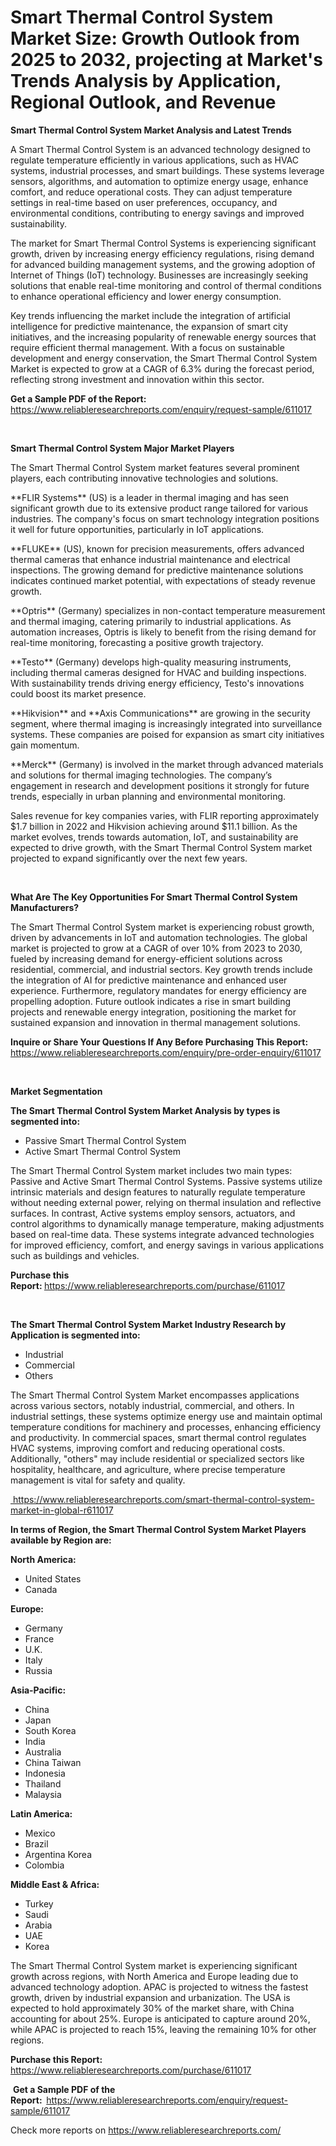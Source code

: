 <p><h1>Smart Thermal Control System Market Size: Growth Outlook from 2025 to 2032, projecting at Market's Trends Analysis by Application, Regional Outlook, and Revenue</h1></p><p><strong>Smart Thermal Control System Market Analysis and Latest Trends</strong></p>
<p><p>A Smart Thermal Control System is an advanced technology designed to regulate temperature efficiently in various applications, such as HVAC systems, industrial processes, and smart buildings. These systems leverage sensors, algorithms, and automation to optimize energy usage, enhance comfort, and reduce operational costs. They can adjust temperature settings in real-time based on user preferences, occupancy, and environmental conditions, contributing to energy savings and improved sustainability.</p><p>The market for Smart Thermal Control Systems is experiencing significant growth, driven by increasing energy efficiency regulations, rising demand for advanced building management systems, and the growing adoption of Internet of Things (IoT) technology. Businesses are increasingly seeking solutions that enable real-time monitoring and control of thermal conditions to enhance operational efficiency and lower energy consumption.</p><p>Key trends influencing the market include the integration of artificial intelligence for predictive maintenance, the expansion of smart city initiatives, and the increasing popularity of renewable energy sources that require efficient thermal management. With a focus on sustainable development and energy conservation, the Smart Thermal Control System Market is expected to grow at a CAGR of 6.3% during the forecast period, reflecting strong investment and innovation within this sector.</p></p>
<p><strong>Get a Sample PDF of the Report:&nbsp;</strong> <a href="https://www.reliableresearchreports.com/enquiry/request-sample/611017?utm_campaign=3012&utm_medium=2&utm_source=Github&utm_content=ia&utm_term=23032025&utm_id=smart-thermal-control-system">https://www.reliableresearchreports.com/enquiry/request-sample/611017</a></p>
<p>&nbsp;</p>
<p><strong>Smart Thermal Control System Major Market Players</strong></p>
<p><p>The Smart Thermal Control System market features several prominent players, each contributing innovative technologies and solutions. </p><p>**FLIR Systems** (US) is a leader in thermal imaging and has seen significant growth due to its extensive product range tailored for various industries. The company's focus on smart technology integration positions it well for future opportunities, particularly in IoT applications.</p><p>**FLUKE** (US), known for precision measurements, offers advanced thermal cameras that enhance industrial maintenance and electrical inspections. The growing demand for predictive maintenance solutions indicates continued market potential, with expectations of steady revenue growth.</p><p>**Optris** (Germany) specializes in non-contact temperature measurement and thermal imaging, catering primarily to industrial applications. As automation increases, Optris is likely to benefit from the rising demand for real-time monitoring, forecasting a positive growth trajectory.</p><p>**Testo** (Germany) develops high-quality measuring instruments, including thermal cameras designed for HVAC and building inspections. With sustainability trends driving energy efficiency, Testo's innovations could boost its market presence.</p><p>**Hikvision** and **Axis Communications** are growing in the security segment, where thermal imaging is increasingly integrated into surveillance systems. These companies are poised for expansion as smart city initiatives gain momentum.</p><p>**Merck** (Germany) is involved in the market through advanced materials and solutions for thermal imaging technologies. The company’s engagement in research and development positions it strongly for future trends, especially in urban planning and environmental monitoring.</p><p>Sales revenue for key companies varies, with FLIR reporting approximately $1.7 billion in 2022 and Hikvision achieving around $11.1 billion. As the market evolves, trends towards automation, IoT, and sustainability are expected to drive growth, with the Smart Thermal Control System market projected to expand significantly over the next few years.</p></p>
<p>&nbsp;</p>
<p><strong>What Are The Key Opportunities For Smart Thermal Control System Manufacturers?</strong></p>
<p><p>The Smart Thermal Control System market is experiencing robust growth, driven by advancements in IoT and automation technologies. The global market is projected to grow at a CAGR of over 10% from 2023 to 2030, fueled by increasing demand for energy-efficient solutions across residential, commercial, and industrial sectors. Key growth trends include the integration of AI for predictive maintenance and enhanced user experience. Furthermore, regulatory mandates for energy efficiency are propelling adoption. Future outlook indicates a rise in smart building projects and renewable energy integration, positioning the market for sustained expansion and innovation in thermal management solutions.</p></p>
<p><strong>Inquire or Share Your Questions If Any Before Purchasing This Report:</strong> <a href="https://www.reliableresearchreports.com/enquiry/pre-order-enquiry/611017?utm_campaign=3012&utm_medium=2&utm_source=Github&utm_content=ia&utm_term=23032025&utm_id=smart-thermal-control-system">https://www.reliableresearchreports.com/enquiry/pre-order-enquiry/611017</a></p>
<p>&nbsp;</p>
<p><strong>Market Segmentation</strong></p>
<p><strong>The Smart Thermal Control System Market Analysis by types is segmented into:</strong></p>
<p><ul><li>Passive Smart Thermal Control System</li><li>Active Smart Thermal Control System</li></ul></p>
<p><p>The Smart Thermal Control System market includes two main types: Passive and Active Smart Thermal Control Systems. Passive systems utilize intrinsic materials and design features to naturally regulate temperature without needing external power, relying on thermal insulation and reflective surfaces. In contrast, Active systems employ sensors, actuators, and control algorithms to dynamically manage temperature, making adjustments based on real-time data. These systems integrate advanced technologies for improved efficiency, comfort, and energy savings in various applications such as buildings and vehicles.</p></p>
<p><strong>Purchase this Report:&nbsp;</strong><a href="https://www.reliableresearchreports.com/purchase/611017?utm_campaign=3012&utm_medium=2&utm_source=Github&utm_content=ia&utm_term=23032025&utm_id=smart-thermal-control-system">https://www.reliableresearchreports.com/purchase/611017</a></p>
<p>&nbsp;</p>
<p><strong>The Smart Thermal Control System Market Industry Research by Application is segmented into:</strong></p>
<p><ul><li>Industrial</li><li>Commercial</li><li>Others</li></ul></p>
<p><p>The Smart Thermal Control System Market encompasses applications across various sectors, notably industrial, commercial, and others. In industrial settings, these systems optimize energy use and maintain optimal temperature conditions for machinery and processes, enhancing efficiency and productivity. In commercial spaces, smart thermal control regulates HVAC systems, improving comfort and reducing operational costs. Additionally, "others" may include residential or specialized sectors like hospitality, healthcare, and agriculture, where precise temperature management is vital for safety and quality.</p></p>
<p><a href="https://www.reliableresearchreports.com/smart-thermal-control-system-market-in-global-r611017?utm_campaign=3012&utm_medium=2&utm_source=Github&utm_content=ia&utm_term=23032025&utm_id=smart-thermal-control-system">&nbsp;https://www.reliableresearchreports.com/smart-thermal-control-system-market-in-global-r611017</a></p>
<p><strong>In terms of Region, the Smart Thermal Control System Market Players available by Region are:</strong></p>
<p>
    <p> <strong> North America: </strong>
        <ul>
            <li>United States</li>
            <li>Canada</li>
        </ul>
        </p> 
    <p> <strong> Europe: </strong>
        <ul>
            <li>Germany</li>
            <li>France</li>
            <li>U.K.</li>
            <li>Italy</li>
            <li>Russia</li>
        </ul>
        </p> 
    <p> <strong> Asia-Pacific: </strong>
        <ul>
            <li>China</li>
            <li>Japan</li>
            <li>South Korea</li>
            <li>India</li>
            <li>Australia</li>
            <li>China Taiwan</li>
            <li>Indonesia</li>
            <li>Thailand</li>
            <li>Malaysia</li>
        </ul>
        </p> 
    <p> <strong> Latin America: </strong>
        <ul>
            <li>Mexico</li>
            <li>Brazil</li>
            <li>Argentina Korea</li>
            <li>Colombia</li>
        </ul>
        </p> 
    <p> <strong> Middle East & Africa: </strong>
        <ul>
            <li>Turkey</li>
            <li>Saudi</li>
            <li>Arabia</li>
            <li>UAE</li>
            <li>Korea</li>
        </ul>
    </p>
    </p>
<p><p>The Smart Thermal Control System market is experiencing significant growth across regions, with North America and Europe leading due to advanced technology adoption. APAC is projected to witness the fastest growth, driven by industrial expansion and urbanization. The USA is expected to hold approximately 30% of the market share, with China accounting for about 25%. Europe is anticipated to capture around 20%, while APAC is projected to reach 15%, leaving the remaining 10% for other regions.</p></p>
<p><strong>Purchase this Report: </strong><a href="https://www.reliableresearchreports.com/purchase/611017?utm_campaign=3012&utm_medium=2&utm_source=Github&utm_content=ia&utm_term=23032025&utm_id=smart-thermal-control-system">https://www.reliableresearchreports.com/purchase/611017</a></p>
<p>&nbsp;<strong>Get a Sample PDF of the Report:&nbsp;&nbsp;</strong><a href="https://www.reliableresearchreports.com/enquiry/request-sample/611017?utm_campaign=3012&utm_medium=2&utm_source=Github&utm_content=ia&utm_term=23032025&utm_id=smart-thermal-control-system">https://www.reliableresearchreports.com/enquiry/request-sample/611017</a></p>
<p><strong></strong></p>
<p>Check more reports on <a href="https://www.reliableresearchreports.com/?utm_campaign=3012&utm_medium=2&utm_source=Github&utm_content=ia&utm_term=23032025&utm_id=smart-thermal-control-system">https://www.reliableresearchreports.com/</a></p>